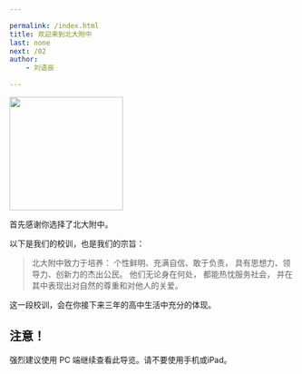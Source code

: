 ```yaml
---

permalink: /index.html
title: 欢迎来到北大附中
last: none
next: /02
author:
    - 刘语辰

---
```


<img src="http://bdfz-cas.pkuschool.edu.cn/assets/login-1a72e4feef0ed4ad47183208b8d0a0aa.png" width="200" align="middle">

首先感谢你选择了北大附中。

以下是我们的校训，也是我们的宗旨：

> 北大附中致力于培养：
> 个性鲜明、充满自信、敢于负责，
> 具有思想力、领导力、创新力的杰出公民。
> 他们无论身在何处，
> 都能热忱服务社会，
> 并在其中表现出对自然的尊重和对他人的关爱。

这一段校训，会在你接下来三年的高中生活中充分的体现。

## 注意！

强烈建议使用 PC 端继续查看此导览。请不要使用手机或iPad。

